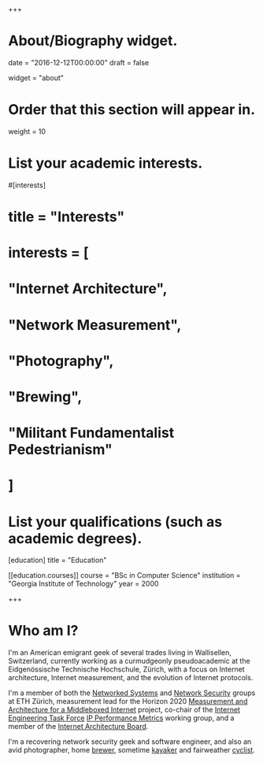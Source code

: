 +++
# About/Biography widget.

date = "2016-12-12T00:00:00"
draft = false

widget = "about"

# Order that this section will appear in.
weight = 10

# List your academic interests.
#[interests]
#  title = "Interests"
#  interests = [
#    "Internet Architecture",
#    "Network Measurement",
#    "Photography",
#    "Brewing",
#    "Militant Fundamentalist Pedestrianism"
#  ]

# List your qualifications (such as academic degrees).

[education]
  title = "Education"

[[education.courses]]
  course = "BSc in Computer Science"
  institution = "Georgia Institute of Technology"
  year = 2000
 
+++

# Who am I?

I'm an American emigrant geek of several trades living in
Wallisellen, Switzerland, currently working as a curmudgeonly pseudoacademic
at the Eidgenössische Technische Hochschule, Zürich, with a focus on Internet
architecture, Internet measurement, and the evolution of Internet protocols.

I'm a member of both the [Networked Systems](https://www.csg.ethz.ch) and [Network Security](http://netsec.ethz.ch) groups at ETH Zürich, measurement lead for the Horizon 2020 [Measurement and Architecture for a Middleboxed Internet](https://mami-project.eu) project, co-chair of the [Internet Engineering Task Force](https://ietf.org) [IP Performance Metrics](https://datatracker.ietf.org/wg/ippm) working group, and a member of the [Internet Architecture Board](https://iab.org/). 

I'm a recovering network security geek and software engineer, and also an avid photographer, home [brewer](https://smoothvalley.ch/), sometime [kayaker](/project/inerem-schiffli) and fairweather [cyclist](/2013/12/from-france-to-austria/).